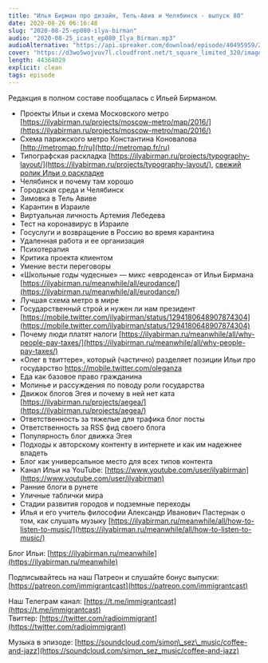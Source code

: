 ```yaml
---
title: "Илья Бирман про дизайн, Тель-Авив и Челябинск - выпуск 80"
date: 2020-08-26 06:16:48
slug: "2020-08-25-ep080-ilya-birman"
audio: "2020-08-25_icast_ep080_Ilya_Birman.mp3"
audioAlternative: "https://api.spreaker.com/download/episode/40495959/2020_08_25_icast_ep080_ilya_birman.mp3"
cover: "https://d3wo5wojvuv7l.cloudfront.net/t_square_limited_320/images.spreaker.com/original/d99d018a84b042835f5f88f578f20334.jpg"
length: 44364029
explicit: clean
tags: episode
---
```


Редакция в полном составе пообщалась с Ильей Бирманом.  

* Проекты Ильи и схема Московского метро [https://ilyabirman.ru/projects/moscow-metro/map/2016/](https://ilyabirman.ru/projects/moscow-metro/map/2016/)  
* Схема парижского метро Константина Коновалова [http://metromap.fr/ru](http://metromap.fr/ru)  
* Типографская раскладка [https://ilyabirman.ru/projects/typography-layout/](https://ilyabirman.ru/projects/typography-layout/), [свежий ролик Ильи о раскладке](https://www.youtube.com/watch?v=a_d2njUvrRE )
* Челябинск и почему там хорошо  
* Городская среда и Челябинск  
* Зимовка в Тель Авиве  
* Карантин в Израиле  
* Виртуальная личность Артемия Лебедева  
* Тест на коронавирус в Израиле  
* Госуслуги и возвращение в Россию во время карантина  
* Удаленная работа и ее организация  
* Психотерапия  
* Критика проекта клиентом  
* Умение вести переговоры  
* «Школьные годы чудесные» — микс «евроденса» от Ильи Бирмана [https://ilyabirman.ru/meanwhile/all/eurodance/](https://ilyabirman.ru/meanwhile/all/eurodance/)  
* Лучшая схема метро в мире  
* Государственный строй и нужен ли нам президент [https://mobile.twitter.com/ilyabirman/status/1294180648907874304](https://mobile.twitter.com/ilyabirman/status/1294180648907874304)  
* Почему люди платят налоги [https://ilyabirman.ru/meanwhile/all/why-people-pay-taxes/](https://ilyabirman.ru/meanwhile/all/why-people-pay-taxes/)
* «Олег в твиттере», который (частично) разделяет позиции Ильи про государство https://mobile.twitter.com/oleganza
* Еда как базовое право гражданина  
* Молинье и рассуждения по поводу роли государства  
* Движок блогов Эгея и почему в ней нет ката [https://ilyabirman.ru/projects/aegea/](https://ilyabirman.ru/projects/aegea/)  
* Ответственность за тяжелые для трафика блог посты  
* Ответственность за RSS фид своего блога  
* Популярность блог движка Эгея  
* Подходы к авторскому контенту в интернете и как им надежнее владеть  
* Блог как универсальное место для всех типов контента  
* Канал Ильи на YouTube: [https://www.youtube.com/user/ilyabirman](https://www.youtube.com/user/ilyabirman)  
* Ранние блоги в рунете  
* Уличные таблички мира  
* Стадии развития городов и подземные переходы  
* Илья и его учитель философии Александр Иванович Пастернак о том, как слушать музыку [https://ilyabirman.ru/meanwhile/all/how-to-listen-to-music/](https://ilyabirman.ru/meanwhile/all/how-to-listen-to-music/)  
  
Блог Ильи: [https://ilyabirman.ru/meanwhile](https://ilyabirman.ru/meanwhile)  
  
Подписывайтесь на наш Патреон и слушайте бонус выпуски: [https://patreon.com/immigrantcast](https://patreon.com/immigrantcast)  
  
Наш Телеграм канал: [https://t.me/immigrantcast](https://t.me/immigrantcast)  
Твиттер: [https://twitter.com/radioimmigrant](https://twitter.com/radioimmigrant)  
  
Музыка в эпизоде: [https://soundcloud.com/simon\_sez\_music/coffee-and-jazz](https://soundcloud.com/simon_sez_music/coffee-and-jazz)
